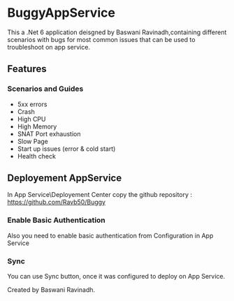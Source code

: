 # BuggyAppService
This a .Net 6 application deisgned by Baswani Ravinadh,containing different scenarios with bugs for most common issues that can be used to troubleshoot on app service.

## Features 
### Scenarios and Guides
- 5xx errors
- Crash
- High CPU
- High Memory
- SNAT Port exhaustion
- Slow Page
- Start up issues (error & cold start)
- Health check 

## Deployement AppService 

In App Service\Deployement Center copy the github repository : https://github.com/Ravb50/Buggy

### Enable Basic Authentication 

Also you need to enable basic authentication from Configuration in App Service

### Sync

You can use Sync button, once it was configured to deploy on App Service.


Created by Baswani Ravinadh.



